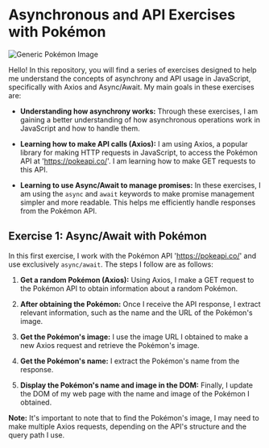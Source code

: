# Asynchronous and API Exercises with Pokémon

![Generic Pokémon Image]([URL_OF_GENERIC_IMAGE](https://imgs.search.brave.com/hikRmS6QsDsOmG0_eJKrW3hZ0qYqdb1wodaHhOqRlYE/rs:fit:500:0:0/g:ce/aHR0cHM6Ly93d3cu/cG5ncGxheS5jb20v/d3AtY29udGVudC91/cGxvYWRzLzEwL1Bv/a2Vtb24tVHJhbnNw/YXJlbnQtRnJlZS1Q/TkcucG5n))

Hello! In this repository, you will find a series of exercises designed to help me understand the concepts of asynchrony and API usage in JavaScript, specifically with Axios and Async/Await. My main goals in these exercises are:

- **Understanding how asynchrony works:** Through these exercises, I am gaining a better understanding of how asynchronous operations work in JavaScript and how to handle them.

- **Learning how to make API calls (Axios):** I am using Axios, a popular library for making HTTP requests in JavaScript, to access the Pokémon API at 'https://pokeapi.co/'. I am learning how to make GET requests to this API.

- **Learning to use Async/Await to manage promises:** In these exercises, I am using the `async` and `await` keywords to make promise management simpler and more readable. This helps me efficiently handle responses from the Pokémon API.

## Exercise 1: Async/Await with Pokémon

In this first exercise, I work with the Pokémon API 'https://pokeapi.co/' and use exclusively `async/await`. The steps I follow are as follows:

1. **Get a random Pokémon (Axios):** Using Axios, I make a GET request to the Pokémon API to obtain information about a random Pokémon.

2. **After obtaining the Pokémon:** Once I receive the API response, I extract relevant information, such as the name and the URL of the Pokémon's image.

3. **Get the Pokémon's image:** I use the image URL I obtained to make a new Axios request and retrieve the Pokémon's image.

4. **Get the Pokémon's name:** I extract the Pokémon's name from the response.

5. **Display the Pokémon's name and image in the DOM:** Finally, I update the DOM of my web page with the name and image of the Pokémon I obtained.

**Note:** It's important to note that to find the Pokémon's image, I may need to make multiple Axios requests, depending on the API's structure and the query path I use.


